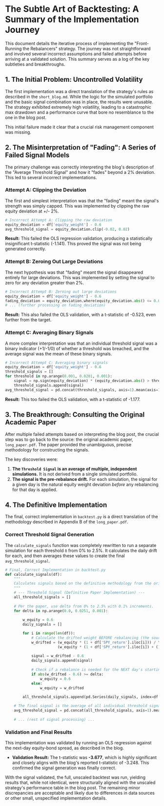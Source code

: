 # The Subtle Art of Backtesting: A Summary of the Implementation Journey

This document details the iterative process of implementing the "Front-Running the Rebalancers" strategy. The journey was not straightforward and involved several incorrect assumptions and failed attempts before arriving at a validated solution. This summary serves as a log of the key subtleties and breakthroughs.

## 1. The Initial Problem: Uncontrolled Volatility

The first implementation was a direct translation of the strategy's rules as described in the `short_blog.md`. While the logic for the simulated portfolio and the basic signal combination was in place, the results were unusable. The strategy exhibited extremely high volatility, leading to a catastrophic max drawdown and a performance curve that bore no resemblance to the one in the blog post.

This initial failure made it clear that a crucial risk management component was missing.

## 2. The Misinterpretation of "Fading": A Series of Failed Signal Models

The primary challenge was correctly interpreting the blog's description of the "Average Threshold Signal" and how it "fades" beyond a 2% deviation. This led to several incorrect implementations.

### Attempt A: Clipping the Deviation

The first and simplest interpretation was that the "fading" meant the signal's strength was simply capped. This was implemented by clipping the raw equity deviation at +/- 2%.

```python
# Incorrect Attempt A: Clipping the raw deviation
equity_deviation = df['equity_weight'] - 0.6
avg_threshold_signal = equity_deviation.clip(-0.02, 0.02)
```

**Result:** This failed the OLS regression validation, producing a statistically insignificant t-statistic (-1.141). This proved the signal was not being generated correctly.

### Attempt B: Zeroing Out Large Deviations

The next hypothesis was that "fading" meant the signal disappeared entirely for large deviations. This was implemented by setting the signal to zero for any deviation greater than 2%.

```python
# Incorrect Attempt B: Zeroing out large deviations
equity_deviation = df['equity_weight'] - 0.6
fading_deviation = equity_deviation.where(equity_deviation.abs() <= 0.02, 0)
# ... (further processing on fading_deviation)
```

**Result:** This also failed the OLS validation, with a t-statistic of -0.523, even further from the target.

### Attempt C: Averaging Binary Signals

A more complex interpretation was that an individual threshold signal was a binary indicator (+1/-1/0) of whether a threshold was breached, and the average signal was the mean of these binary signals.

```python
# Incorrect Attempt C: Averaging binary signals
equity_deviation = df['equity_weight'] - 0.6
threshold_signals = []
for threshold in np.arange(0.001, 0.0201, 0.001):
    signal = np.sign(equity_deviation) * (equity_deviation.abs() > threshold)
    threshold_signals.append(signal)
avg_threshold_signal = pd.concat(threshold_signals, axis=1).mean(axis=1)
```

**Result:** This too failed the OLS validation, with a t-statistic of -1.177.

## 3. The Breakthrough: Consulting the Original Academic Paper

After multiple failed attempts based on interpreting the blog post, the crucial step was to go back to the source: the original academic paper, `long_paper.pdf`. The paper provided the unambiguous, precise methodology for constructing the signals.

The key discoveries were:
1.  **The `Threshold Signal` is an average of multiple, independent simulations.** It is not derived from a single simulated portfolio.
2.  **The signal is the pre-rebalance drift.** For each simulation, the signal for a given day is the natural equity weight deviation *before* any rebalancing for that day is applied.

## 4. The Definitive Implementation

The final, correct implementation in `backtest.py` is a direct translation of the methodology described in Appendix B of the `long_paper.pdf`.

### Correct Threshold Signal Generation

The `calculate_signals` function was completely rewritten to run a separate simulation for each threshold `δ` from 0% to 2.5%. It calculates the daily drift for each, and then averages these values to create the final `avg_threshold_signal`.

```python
# Final, Correct Implementation in backtest.py
def calculate_signals(df):
    """
    Calculates signals based on the definitive methodology from the original paper.
    """
    # --- Threshold Signal (Definitive Paper Implementation) ---
    all_threshold_signals = []
    
    # Per the paper, use delta from 0% to 2.5% with 0.1% increments.
    for delta in np.arange(0.0, 0.0251, 0.001):
        
        w_equity = 0.6
        daily_signals = []

        for i in range(len(df)):
            # Calculate the drifted weight BEFORE rebalancing (the source of the signal)
            w_drifted = (w_equity * (1 + df['SPY_return'].iloc[i])) / \
                        (w_equity * (1 + df['SPY_return'].iloc[i]) + (1 - w_equity) * (1 + df['TLT_return'].iloc[i]))
            
            signal = w_drifted - 0.6
            daily_signals.append(signal)
            
            # Check if a rebalance is needed for the NEXT day's starting weight
            if abs(w_drifted - 0.6) >= delta:
                w_equity = 0.6
            else:
                w_equity = w_drifted
        
        all_threshold_signals.append(pd.Series(daily_signals, index=df.index))

    # The final signal is the average of all individual threshold signals
    avg_threshold_signal = pd.concat(all_threshold_signals, axis=1).mean(axis=1)
    
    # ... (rest of signal processing) ...
```

### Validation and Final Results

This implementation was validated by running an OLS regression against the next-day equity-bond spread, as described in the blog.

*   **Validation Result:** The t-statistic was **-3.677**, which is highly significant and closely aligns with the blog's reported t-statistic of -3.248. This confirmed the signal generation was finally correct.

With the signal validated, the full, unscaled backtest was run, yielding results that, while not identical, were structurally aligned with the unscaled strategy's performance table in the blog post. The remaining minor discrepancies are acceptable and likely due to differences in data sources or other small, unspecified implementation details.
